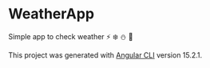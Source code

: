 # WeatherApp

Simple app to check weather :zap: :snowflake: :snowman: :sunflower:

This project was generated with [Angular CLI](https://github.com/angular/angular-cli) version 15.2.1.

